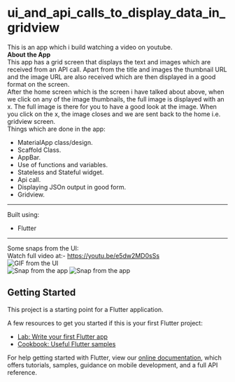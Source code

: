 # ui_and_api_calls_to_display_data_in_gridview
This is an app which i build watching a video on youtube.<br>
**About the App**<br>
This app has a grid screen that displays the text and images which are received from an API call. Apart from the title and images the thumbnail URL and the image URL are also received which are then displayed in a good format on the screen. <br>
After the home screen which is the screen i have talked about above, when we click on any of the image thumbnails, the full image is displayed with an x. The full image is there for you to have a good look at the image. When you click on the x, the image closes and we are sent back to the home i.e. gridview screen.<br>
Things which are done in the app:
* MaterialApp class/design.
* Scaffold Class.
* AppBar.
* Use of functions and variables.
* Stateless and Stateful widget.
* Api call.
* Displaying JSOn output in good form.
* Gridview.
___
Built using:
* Flutter
___
Some snaps from the UI:
<br>Watch full video at:- https://youtu.be/e5dw2MD0sSs <br>
![GIF from the UI](https://media.giphy.com/media/hursDO1aFYZQnqpedg/giphy.gif)<br>
![Snap from the app](https://res.cloudinary.com/harshkumarkhatri/image/upload/v1594746810/readme%20images/ui_and_api_calls_to_display_data_in_gridview/Screenshot_from_2020-07-14_21-01-50_q521yp.png)
![Snap from the app](https://res.cloudinary.com/harshkumarkhatri/image/upload/v1594746810/readme%20images/ui_and_api_calls_to_display_data_in_gridview/Screenshot_from_2020-07-14_21-02-02_wmacbr.png)

## Getting Started

This project is a starting point for a Flutter application.

A few resources to get you started if this is your first Flutter project:

- [Lab: Write your first Flutter app](https://flutter.dev/docs/get-started/codelab)
- [Cookbook: Useful Flutter samples](https://flutter.dev/docs/cookbook)

For help getting started with Flutter, view our
[online documentation](https://flutter.dev/docs), which offers tutorials,
samples, guidance on mobile development, and a full API reference.
